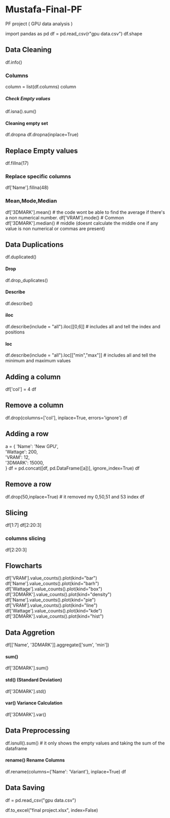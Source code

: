 # Mustafa-Final-PF

PF project ( GPU data analysis )  

import pandas as pd
df = pd.read_csv(r"gpu data.csv")
df.shape

## Data Cleaning
df.info()
### Columns
column = list(df.columns)
column
##### Check Empty values
df.isna().sum()
#### Cleaning empty set
df.dropna
df.dropna(inplace=True)

## Replace Empty values
df.fillna(17)
### Replace specific columns
df['Name'].fillna(48)
### Mean,Mode,Median
df['3DMARK'].mean() # the code wont be able to find the average if there's a non numerical number.
df['VRAM'].mode()  # Common
df['3DMARK'].median()  # middle (doesnt calculate the middle one if any value is non numerical or commas are present)

## Data Duplications
df.duplicated()
#### Drop 
df.drop_duplicates()
#### Describe
df.describe()
#### iloc
df.describe(include = "all").iloc[[0,6]] # includes all and tell the index and positions
#### loc
df.describe(include = "all").loc[["min","max"]] # includes all and tell the minimum and maximum values

## Adding a column
df['col'] = 4
df
## Remove a column
df.drop(columns=['col'], inplace=True, errors='ignore')
df
## Adding a row
a = {
    'Name': 'New GPU',  
    'Wattage': 200,           
    'VRAM': 12,              
    '3DMARK': 15000,          
}
df = pd.concat([df, pd.DataFrame([a])], ignore_index=True)
df
## Remove a row
df.drop(50,inplace=True) # it removed my 0,50,51 and 53 index
df

## Slicing 
df[1:7]
df[2:20:3]
### columns slicing
df[2:20:3]

## Flowcharts
df['VRAM'].value_counts().plot(kind="bar")
df['Name'].value_counts().plot(kind="barh")
df['Wattage'].value_counts().plot(kind="box")
df['3DMARK'].value_counts().plot(kind="density")
df['Name'].value_counts().plot(kind="pie")
df['VRAM'].value_counts().plot(kind="line")
df['Wattage'].value_counts().plot(kind="kde")
df['3DMARK'].value_counts().plot(kind="hist")

## Data Aggretion
df[['Name', '3DMARK']].aggregate(['sum', 'min'])
#### sum()
df['3DMARK'].sum()
#### std() (Standard Deviation)
df['3DMARK'].std()
#### var() Variance Calculation
df['3DMARK'].var()

## Data Preprocessing
df.isnull().sum() # it only shows the empty values and taking the sum of the dataframe
#### rename() Rename Columns
df.rename(columns={'Name': 'Variant'}, inplace=True)
df

## Data Saving

df = pd.read_csv("gpu data.csv")

df.to_excel("final project.xlsx", index=False)
